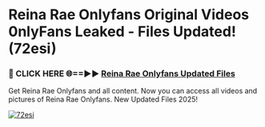 # Reina Rae Onlyfans Original Videos 0nlyFans Leaked - Files Updated! (72esi)

<h3>🔴 CLICK HERE 🌐==►► <a href="https://tinyurl.com/4seja8ks" rel="nofollow">Reina Rae Onlyfans Updated Files</a></h3>

Get Reina Rae Onlyfans and all content. Now you can access all videos and pictures of Reina Rae Onlyfans. New Updated Files 2025!

[![72esi](https://i.imgur.com/EWjZXRe.gif)](https://tinyurl.com/4seja8ks)
